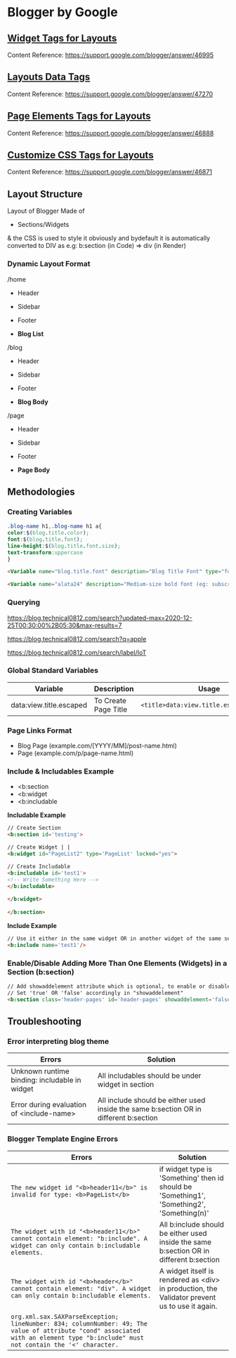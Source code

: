 # Blogger by Google


## [Widget Tags for Layouts](Widget_Tags/README.MD)
Content Reference: https://support.google.com/blogger/answer/46995

## [Layouts Data Tags](Layouts_Data_Tags/README.MD)
Content Reference: https://support.google.com/blogger/answer/47270

## [Page Elements Tags for Layouts](Page_Elements_Tags/README.MD)
Content Reference: https://support.google.com/blogger/answer/46888

## [Customize CSS Tags for Layouts](Customize_CSS_Tags/README.MD)
Content Reference: https://support.google.com/blogger/answer/46871


## Layout Structure

Layout of Blogger Made of
- Sections/Widgets

& the CSS is used to style it obviously and bydefault it is automatically converted to DIV as
  e.g:  b:section (in Code) => div (in Render)

<div class='testing section' id='testing'>


### Dynamic Layout Format

/home
- Header
- Sidebar
- Footer

- **Blog List**

/blog
- Header
- Sidebar
- Footer

- **Blog Body**

/page
- Header
- Sidebar
- Footer

- **Page Body**


## Methodologies

### Creating Variables

```css
.blog-name h1,.blog-name h1 a{
color:$(blog.title.color);
font:$(blog.title.font);
line-height:$(blog.title.font.size);
text-transform:uppercase
}
```

```html
<Variable name="blog.title.font" description="Blog Title Font" type="font" default="$(alata24)"  value="700 24px Alata, sans-serif"/>

<Variable name="alata24" description="Medium-size bold font (eg: subscribe popup title)" type="font" default="700 24px Alata, sans-serif" hideEditor="true"  value="700 24px Alata, sans-serif"/>
```

### Querying

https://blog.technical0812.com/search?updated-max=2020-12-25T00:30:00%2B05:30&max-results=7

https://blog.technical0812.com/search?q=apple

https://blog.technical0812.com/search/label/IoT

### Global Standard Variables

Variable | Description | Usage
---------|-------------|------
data:view.title.escaped | To Create Page Title | ```<title>data:view.title.escaped</title>```


### Page Links Format
- Blog Page (example.com/[YYYY/MM]/post-name.html)
- Page (example.com/p/page-name.html)


### Include & Includables Example

- <b:section
- <b:widget
- <b:includable

**Includable Example**

```html
// Create Section
<b:section id='testing'>    

// Create Widget | | 
<b:widget id="PageList2" type='PageList' locked="yes">

// Create Includable
<b:includable id='test1'>
<!-- Write Something Here -->
</b:includable>
      
</b:widget>
  
</b:section>
```

**Include Example**

```html
// Use it either in the same widget OR in another widget of the same section OR use it in different section
<b:include name='test1'/>
```

### Enable/Disable Adding More Than One Elements (Widgets) in a Section (b:section)

```html
// Add showaddelement attribute which is optional, to enable or disable the adding elements in a single widgets using Layout Editor on Blogger GUI
// Set 'true' OR 'false' accordingly in "showaddelement"
<b:section class='header-pages' id='header-pages' showaddelement='false'>
```

## Troubleshooting

### Error interpreting blog theme

Errors | Solution
-------|---------
Unknown runtime binding: includable in widget | All includables should be under widget in section
Error during evaluation of \<include-name\> | All include should be either used inside the same b:section OR in different b:section

### Blogger Template Engine Errors

Errors | Solution
-------|---------
```The new widget id "<b>header11</b>" is invalid for type: <b>PageList</b>``` | if widget type is 'Something' then id should be 'Something1', 'Something2', 'Something(n)'
```The widget with id "<b>header11</b>" cannot contain element: "b:include". A widget can only contain b:includable elements.``` | All b:include should be either used inside the same b:section OR in different b:section
```The widget with id "<b>header</b>" cannot contain element: "div". A widget can only contain b:includable elements.``` | A widget itself is rendered as \<div\> in production, the Validator prevent us to use it again.
```org.xml.sax.SAXParseException; lineNumber: 834; columnNumber: 49; The value of attribute "cond" associated with an element type "b:include" must not contain the '<' character.``` | 
